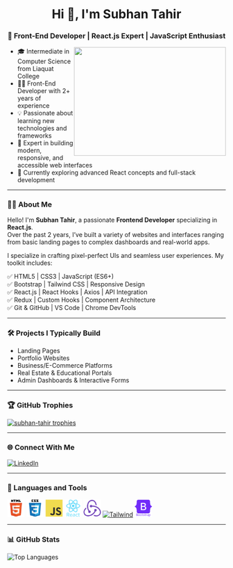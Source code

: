 <h1 align="center">Hi 👋, I'm Subhan Tahir</h1>
<h3 align="center">🎯 Front-End Developer | React.js Expert | JavaScript Enthusiast</h3>

<img align="right" src="https://i.pinimg.com/originals/81/17/8b/81178b47a8598f0c81c4799f2cdd4057.gif" width="350" height="250" />

- 🎓 Intermediate in Computer Science from Liaquat College  
- 👨‍💻 Front-End Developer with 2+ years of experience  
- 💡 Passionate about learning new technologies and frameworks  
- 🎯 Expert in building modern, responsive, and accessible web interfaces  
- 🚀 Currently exploring advanced React concepts and full-stack development  

---

### 👨‍💻 About Me

Hello! I'm **Subhan Tahir**, a passionate **Frontend Developer** specializing in **React.js**.  
Over the past 2 years, I’ve built a variety of websites and interfaces ranging from basic landing pages to complex dashboards and real-world apps.

I specialize in crafting pixel-perfect UIs and seamless user experiences. My toolkit includes:

✅ HTML5 | CSS3 | JavaScript (ES6+)  
✅ Bootstrap | Tailwind CSS | Responsive Design  
✅ React.js | React Hooks | Axios | API Integration  
✅ Redux | Custom Hooks | Component Architecture  
✅ Git & GitHub | VS Code | Chrome DevTools

---

### 🛠️ Projects I Typically Build

- Landing Pages  
- Portfolio Websites  
- Business/E-Commerce Platforms  
- Real Estate & Educational Portals  
- Admin Dashboards & Interactive Forms

---

### 🏆 GitHub Trophies

<p align="left">
  <a href="https://github.com/ryo-ma/github-profile-trophy">
    <img src="https://github-profile-trophy.vercel.app/?username=subhan-tahir&theme=gruvbox&margin-w=10&margin-h=10" alt="subhan-tahir trophies" />
  </a>
</p>

---

### 🌐 Connect With Me

<p align="left">
  <a href="https://linkedin.com/in/subhan-tahir" target="blank">
    <img align="center" src="https://raw.githubusercontent.com/rahuldkjain/github-profile-readme-generator/master/src/images/icons/Social/linked-in-alt.svg" alt="LinkedIn" height="30" width="40" />
  </a>
</p>

---

### 🧰 Languages and Tools

<p align="left">
  <a href="https://www.w3.org/html/" target="_blank"><img src="https://raw.githubusercontent.com/devicons/devicon/master/icons/html5/html5-original-wordmark.svg" alt="HTML5" width="40" height="40"/></a>
  <a href="https://www.w3schools.com/css/" target="_blank"><img src="https://raw.githubusercontent.com/devicons/devicon/master/icons/css3/css3-original-wordmark.svg" alt="CSS3" width="40" height="40"/></a>
  <a href="https://developer.mozilla.org/en-US/docs/Web/JavaScript" target="_blank"><img src="https://raw.githubusercontent.com/devicons/devicon/master/icons/javascript/javascript-original.svg" alt="JavaScript" width="40" height="40"/></a>
  <a href="https://reactjs.org/" target="_blank"><img src="https://raw.githubusercontent.com/devicons/devicon/master/icons/react/react-original-wordmark.svg" alt="React" width="40" height="40"/></a>
  <a href="https://redux.js.org/" target="_blank"><img src="https://raw.githubusercontent.com/devicons/devicon/master/icons/redux/redux-original.svg" alt="Redux" width="40" height="40"/></a>
  <a href="https://tailwindcss.com/" target="_blank"><img src="https://www.vectorlogo.zone/logos/tailwindcss/tailwindcss-icon.svg" alt="Tailwind" width="40" height="40"/></a>
  <a href="https://getbootstrap.com/" target="_blank"><img src="https://raw.githubusercontent.com/devicons/devicon/master/icons/bootstrap/bootstrap-plain-wordmark.svg" alt="Bootstrap" width="40" height="40"/></a>
</p>

---

### 📊 GitHub Stats

<p align="left">
  <img src="https://github-readme-stats.vercel.app/api/top-langs?username=subhan-tahir&show_icons=true&locale=en&layout=compact&theme=radical" alt="Top Languages" />
</p>
